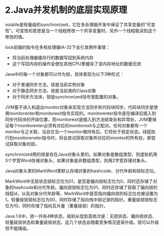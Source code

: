 # 2.Java并发机制的底层实现原理

volatile是轻量级的synchronized，它在多处理器开发中保证了共享变量的“可变性”。可变性的意思是当一个线程修改一个共享变量时，另外一个线程能读到这个修改的值。

lock前缀的指令在多核处理器IA-32下会引发两件事情：

+ 将当前处理器缓存行的数据写回到系统内存
+ 这个写回内存的操作会使在其他CPU里缓存了该内存地址的数据无效

Java中的每一个对象都可以作为锁，具体表现为以下3种形式：

+ 对于普通同步方法，锁是当前实例对象
+ 对于静态同步方法，锁是当前类的Class对象
+ 对于同步方法块，锁是synchronized括号里配置的对象。

JVM基于进入和退出monitor对象来实现方法同步和代码块同步。代码块同步是使用monitorenter和monitorexit指令实现的。monitorenter指令是在编译后插入到同步代码块的开始位置，而monitorexit是插入到方法结束处和异常处，JVM要保证每个monitorenter必须有对应的monitorexit与之配对。任何对象都有一个monitor与之关联，当且仅当一个monitor被持有后，它将处于锁定状态。线程执行到monitoreneter指令时，将会尝试获取对象所对应的monitor的所有权，即尝试获取对象的锁。

synchronized用的锁是存在Java对象头里的。如果对象是数组类型，则虚拟机用3个字宽Word存储对象头，如果对象是非数组类型，则用2字宽存储对象头。

Java对象头里的MarkWord里默认存储对象的hashcode、分代年龄和锁标志位。

MarkWord中无锁状态锁标志位为01，是否是偏向锁标志位为0，同时还存储了对象的hashcode和分代年龄。偏向锁锁标志位为01，同时还存储了获取了偏向锁的线程id，以及对象分代年龄等，MarkWord中是否指向偏向锁的标志位也被设置为1。轻量级锁锁标志位为00，同时存储了指向栈中锁记录的指针。重量级锁锁标志位为10，同时存储了指向互斥量（重量级锁）的指针。

Java 1.6中，锁一共有4种状态，级别从低到高依次是：无锁状态、偏向锁状态、轻量级锁状态和重量级锁状态，这几个状态会随着竞争情况逐渐升级。锁可以升级但不能降级。